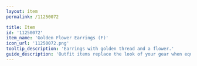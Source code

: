 ```yaml
---
layout: item
permalink: /11250072

title: Item
id: '11250072'
item_name: 'Golden Flower Earrings (F)'
icon_url: '11250072.png'
tooltip_description: 'Earrings with golden thread and a flower.'
guide_description: 'Outfit items replace the look of your gear when equipped.'
---
```

